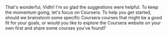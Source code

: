 That's wonderful, Vidhi! I'm so glad the suggestions were helpful.  To keep the momentum going, let's focus on Coursera.  To help you get started, should we brainstorm some specific Coursera courses that might be a good fit for your goals, or would you like to explore the Coursera website on your own first and share some courses you've found?